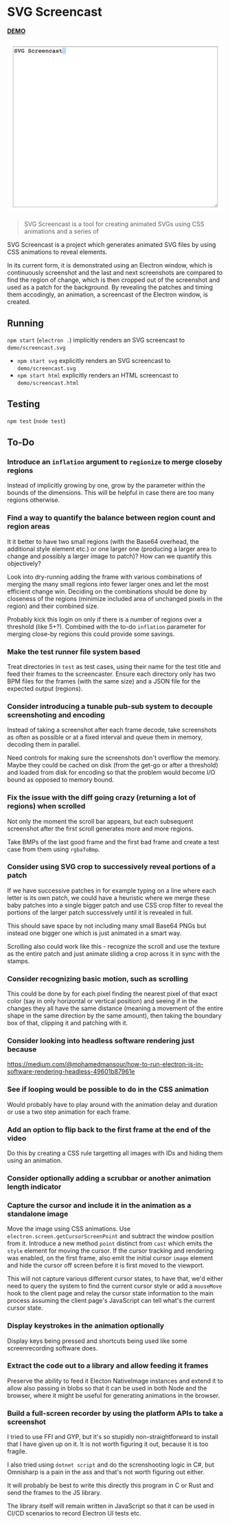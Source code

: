 # SVG Screencast

[**DEMO**](https://tomashubelbauer.github.io/svg-screencast/screencast.svg.html)

![](demo/screencast.svg)

> SVG Screencast is a tool for creating animated SVGs using CSS animations and
> a series of 

SVG Screencast is a project which generates animated SVG files by using CSS
animations to reveal elements.

In its current form, it is demonstrated using an Electron window, which is
continuously screenshot and the last and next screenshots are compared to find
the region of change, which is then cropped out of the screenshot and used as a
patch for the background. By revealing the patches and timing them accodingly,
an animation, a screencast of the Electron window, is created.

## Running

`npm start` (`electron .`) implicitly renders an SVG screencast to `demo/screencast.svg`

- `npm start svg` explicitly renders an SVG screencast to `demo/screencast.svg`
- `npm start html` explicitly renders an HTML screencast to `demo/screencast.html`

## Testing

`npm test` (`node test`)

## To-Do

### Introduce an `inflation` argument to `regionize` to merge closeby regions

Instead of implicitly growing by one, grow by the parameter within the bounds of
the dimensions. This will be helpful in case there are too many regions otherwise.

### Find a way to quantify the balance between region count and region areas

It it better to have two small regions (with the Base64 overhead, the additional
style element etc.) or one larger one (producing a larger area to change and
possibly a larger image to patch)? How can we quantify this objectively?

Look into dry-running adding the frame with various combinations of merging the
many small regions into fewer larger ones and let the most efficient change win.
Deciding on the combinations should be done by closeness of the regions (minimize
included area of unchanged pixels in the region) and their combined size.

Probably kick this login on only if there is a number of regions over a threshold
(like 5+?). Combined with the to-do `inflation` parameter for merging close-by
regions this could provide some savings.

### Make the test runner file system based

Treat directories in `test` as test cases, using their name for the test title
and feed their frames to the screencaster. Ensure each directory only has two
BPM files for the frames (with the same size) and a JSON file for the expected
output (regions).

### Consider introducing a tunable pub-sub system to decouple screenshoting and encoding

Instead of taking a screenshot after each frame decode, take screenshots as often as
possible or at a fixed interval and queue them in memory, decoding them in parallel.

Need controls for making sure the screenshots don't overflow the memory. Maybe they
could be cached on disk (from the get-go or after a threshold) and loaded from disk
for encoding so that the problem would become I/O bound as opposed to memory bound.

### Fix the issue with the diff going crazy (returning a lot of regions) when scrolled

Not only the moment the scroll bar appears, but each subsequent screenshot after the
first scroll generates more and more regions.

Take BMPs of the last good frame and the first bad frame and create a test case from
them using `rgbaToBmp`.

### Consider using SVG crop to successively reveal portions of a patch

If we have successive patches in for example typing on a line
where each letter is its own patch, we could have a heuristic
where we merge these baby patches into a single bigger patch
and use CSS crop filter to reveal the portions of the larger
patch successively until it is revealed in full.

This should save space by not including many small Base64 PNGs
but instead one bigger one which is just animated in a smart
way.

Scrolling also could work like this - recognize the scroll and use
the texture as the entire patch and just animate sliding a crop
across it in sync with the stamps.

### Consider recognizing basic motion, such as scrolling

This could be done by for each pixel finding the nearest pixel of that exact
color (say in only horizontal or vertical position) and seeing if in the changes
they all have the same distance (meaning a movement of the entire shape in the
same direction by the same amount), then taking the boundary box of that,
clipping it and patching with it.

### Consider looking into headless software rendering just because

https://medium.com/@mohamedmansour/how-to-run-electron-js-in-software-rendering-headless-49601b87961e

### See if looping would be possible to do in the CSS animation

Would probably have to play around with the animation delay and duration or use
a two step animation for each frame.

### Add an option to flip back to the first frame at the end of the video

Do this by creating a CSS rule targetting all images with IDs and hiding them
using an animation.

### Consider optionally adding a scrubbar or another animation length indicator

### Capture the cursor and include it in the animation as a standalone image

Move the image using CSS animations.
Use `electron.screen.getCursorScreenPoint` and subtract the window position from
it. Introduce a new method `point` distinct from `cast` which emits the `style`
element for moving the cursor. If the cursor tracking and rendering was enabled,
on the first frame, also emit the initial cursor `image` element and hide the
cursor off screen before it is first moved to the viewport.

This will not capture various different cursor states, to have that, we'd either
need to query the system to find the current cursor style or add a `mouseMove`
hook to the client page and relay the cursor state information to the main
process assuming the client page's JavaScript can tell what's the current cursor
state.

### Display keystrokes in the animation optionally

Display keys being pressed and shortcuts being used like some screenrecording
software does.

### Extract the code out to a library and allow feeding it frames

Preserve the ability to feed it Electon NativeImage instances and extend it to
allow also passing in blobs so that it can be used in both Node and the browser,
where it might be useful for generating animations in the browser.

### Build a full-screen recorder by using the platform APIs to take a screenshot

I tried to use FFI and GYP, but it's so stupidly non-straightforward to install
that I have given up on it. It is not worth figuring it out, because it is too
fragile.

I also tried using `dotnet script` and do the screnshooting logic in C#, but
Omnisharp is a pain in the ass and that's not worth figuring out either.

It will probably be best to write this directly this program in C or Rust and
send the frames to the JS library.

The library itself will remain written in JavaScript so that it can be used in
CI/CD scenarios to record Electron UI tests etc.
